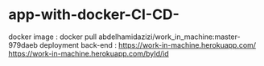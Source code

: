 # app-with-docker-CI-CD-
docker image : docker pull abdelhamidazizi/work_in_machine:master-979daeb
deployment back-end : 
https://work-in-machine.herokuapp.com/
https://work-in-machine.herokuapp.com/byId/id
